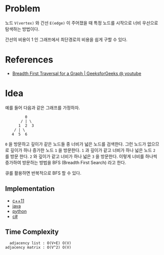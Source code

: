 # Problem

노드 `V(vertex)` 와 간선 `E(edge)` 이 주어졌을 때 특정 노드를 시작으로 너비 우선으로 탐색하는 방법이다.

간선의 비용이 1 인 그래프에서 최단경로의 비용을 쉽게 구할 수 있다.

# References

* [Breadth First Traversal for a Graph | GeeksforGeeks @ youtube](https://www.youtube.com/watch?v=0u78hx-66Xk)
  
# Idea

예를 들어 다음과 같은 그래프를 가정하자.

```
         0
       / | \
      1  2  3
    / | \
   4  5  6 
```

`0` 을 방문하고 깊이가 같은 노드들 중 너비가 넓은 노드를 검색한다. 그런 노드가
없으므로 깊이가 하나 증가한 노드 `1` 을 방문한다. `1` 과 깊이가 같고 너비가 하나
넓은 노드 `2` 를 방문 한다. `2` 와 깊이가 같고 너비가 하나 넓은 `3` 을 방문한다.
이렇게 너비를 하나씩 증가하여 방문하는 방법을 BFS (Breadth First Search) 라고
한다.

큐를 활용하면 반복적으로 BFS 할 수 있다.

## Implementation

* [c++11](a.cpp)
* [java](MainApp.java)
* [python](a.py)
* [c#](a.cs)

## Time Complexity

```
  adjacency list : O(V+E) O(V)
adjacency matrix : O(V^2) O(V)
```
